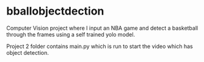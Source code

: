 # bballobjectdection
Computer Vision project where I input an NBA game and detect a basketball through the frames using a self trained yolo model.

Project 2 folder contains main.py which is run to start the video which has object detection.

